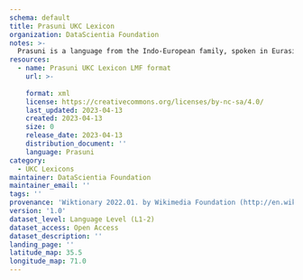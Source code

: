 ```yaml
---
schema: default
title: Prasuni UKC Lexicon
organization: DataScientia Foundation
notes: >-
  Prasuni is a language from the Indo-European family, spoken in Eurasia. The UKC Lexicon of Prasuni is represented as a lexico-semantic network. It consists of words, word senses, synsets, as well as sense-level and synset-level relationships.
resources:
  - name: Prasuni UKC Lexicon LMF format
    url: >-
      
    format: xml
    license: https://creativecommons.org/licenses/by-nc-sa/4.0/
    last_updated: 2023-04-13
    created: 2023-04-13
    size: 0
    release_date: 2023-04-13
    distribution_document: ''
    language: Prasuni
category:
  - UKC Lexicons
maintainer: DataScientia Foundation
maintainer_email: ''
tags: ''
provenance: 'Wiktionary 2022.01. by Wikimedia Foundation (http://en.wiktionary.org); Princeton WordNet 2.1 by Princeton University (https://wordnet.princeton.edu)'
version: '1.0'
dataset_level: Language Level (L1-2)
dataset_access: Open Access
dataset_description: ''
landing_page: ''
latitude_map: 35.5
longitude_map: 71.0
---
```

